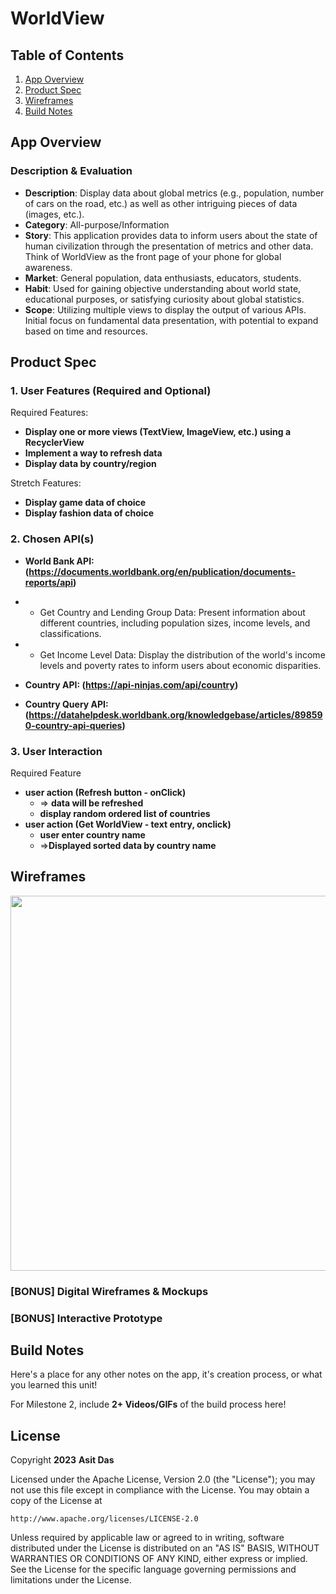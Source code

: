 # **WorldView**

## Table of Contents

1. [App Overview](#App-Overview)
1. [Product Spec](#Product-Spec)
1. [Wireframes](#Wireframes)
1. [Build Notes](#Build-Notes)

## App Overview

### Description & Evaluation
<!-- Evaluation of your app across the following attributes -->

- **Description**: Display data about global metrics (e.g., population, number of cars on the road, etc.) as well as other intriguing pieces of data (images, etc.).
- **Category**: All-purpose/Information
- **Story**: This application provides data to inform users about the state of human civilization through the presentation of metrics and other data. Think of WorldView as the front page of your phone for global awareness.
- **Market**: General population, data enthusiasts, educators, students.
- **Habit**: Used for gaining objective understanding about world state, educational purposes, or satisfying curiosity about global statistics.
- **Scope**: Utilizing multiple views to display the output of various APIs. Initial focus on fundamental data presentation, with potential to expand based on time and resources.
## Product Spec

### 1. User Features (Required and Optional)

Required Features:

- **Display one or more views (TextView, ImageView, etc.) using a RecyclerView**
- **Implement a way to refresh data**
- **Display data by country/region**

Stretch Features:

- **Display game data of choice**
- **Display fashion data of choice**

### 2. Chosen API(s)
- **World Bank API: (https://documents.worldbank.org/en/publication/documents-reports/api)**
- - Get Country and Lending Group Data: Present information about different countries, including population sizes, income levels, and classifications.

- - Get Income Level Data: Display the distribution of the world's income levels and poverty rates to inform users about economic disparities.

- **Country API: (https://api-ninjas.com/api/country)**
- **Country Query API: (https://datahelpdesk.worldbank.org/knowledgebase/articles/898590-country-api-queries)**

### 3. User Interaction

Required Feature

- **user action (Refresh button - onClick)**
  - => **data will be refreshed**
  - **display random ordered list of countries**
- **user action (Get WorldView - text entry, onclick)**
    - **user enter country name**
    - =>**Displayed sorted data by country name**
    
## Wireframes

<!-- Add picture of your hand sketched wireframes in this section -->
<img src="YOUR_WIREFRAME_IMAGE_URL" width=600>

### [BONUS] Digital Wireframes & Mockups

### [BONUS] Interactive Prototype

## Build Notes

Here's a place for any other notes on the app, it's creation 
process, or what you learned this unit!  

For Milestone 2, include **2+ Videos/GIFs** of the build process here!

## License

Copyright **2023** **Asit Das**

Licensed under the Apache License, Version 2.0 (the "License");
you may not use this file except in compliance with the License.
You may obtain a copy of the License at

    http://www.apache.org/licenses/LICENSE-2.0

Unless required by applicable law or agreed to in writing, software
distributed under the License is distributed on an "AS IS" BASIS,
WITHOUT WARRANTIES OR CONDITIONS OF ANY KIND, either express or implied.
See the License for the specific language governing permissions and
limitations under the License.
